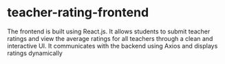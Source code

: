 # teacher-rating-frontend
The frontend is built using React.js. It allows students to submit teacher ratings and view the average ratings for all teachers through a clean and interactive UI. It communicates with the backend using Axios and displays ratings dynamically
